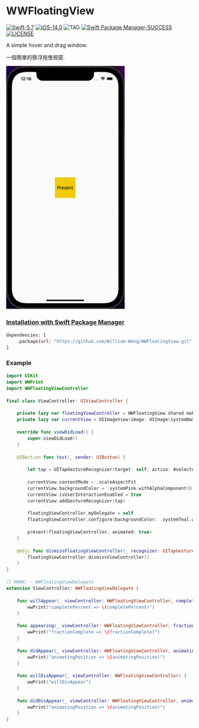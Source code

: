# WWFloatingView

[![Swift-5.7](https://img.shields.io/badge/Swift-5.8-orange.svg?style=flat)](https://developer.apple.com/swift/) [![iOS-14.0](https://img.shields.io/badge/iOS-13.0-pink.svg?style=flat)](https://developer.apple.com/swift/) ![TAG](https://img.shields.io/github/v/tag/William-Weng/WWFloatingView) [![Swift Package Manager-SUCCESS](https://img.shields.io/badge/Swift_Package_Manager-SUCCESS-blue.svg?style=flat)](https://developer.apple.com/swift/) [![LICENSE](https://img.shields.io/badge/LICENSE-MIT-yellow.svg?style=flat)](https://developer.apple.com/swift/)

A simple hover and drag window.

一個簡單的懸浮拖曳視窗.

![WWFloatingView](./Example.gif)

### [Installation with Swift Package Manager](https://medium.com/彼得潘的-swift-ios-app-開發問題解答集/使用-spm-安裝第三方套件-xcode-11-新功能-2c4ffcf85b4b)

```bash
dependencies: [
    .package(url: "https://github.com/William-Weng/WWFloatingView.git", .upToNextMajor(from: "1.0.0"))
]
```

### Example
```swift
import UIKit
import WWPrint
import WWFloatingViewController

final class ViewController: UIViewController {
    
    private lazy var floatingViewController = WWFloatingView.shared.maker()
    private lazy var currentView = UIImageView(image: UIImage(systemName: "scribble.variable"))

    override func viewDidLoad() {
        super.viewDidLoad()
    }
    
    @IBAction func test(_ sender: UIButton) {
        
        let tap = UITapGestureRecognizer(target: self, action: #selector(Self.dismissFloatingViewController(_:)))
        
        currentView.contentMode = .scaleAspectFit
        currentView.backgroundColor = .systemPink.withAlphaComponent(0.5)
        currentView.isUserInteractionEnabled = true
        currentView.addGestureRecognizer(tap)

        floatingViewController.myDelegate = self
        floatingViewController.configure(backgroundColor: .systemTeal.withAlphaComponent(0.5), multiplier: 0.8, completePercent: 0.5, currentView: currentView)
        
        present(floatingViewController, animated: true)
    }
    
    @objc func dismissFloatingViewController(_ recognizer: UITapGestureRecognizer) {
        floatingViewController.dismissViewController()
    }
}

// MARK: - WWFloatingViewDelegate
extension ViewController: WWFloatingViewDelegate {
    
    func willAppear(_ viewController: WWFloatingViewController, completePercent: CGFloat) {
        wwPrint("completePercent => \(completePercent)")
    }
    
    func appearing(_ viewController: WWFloatingViewController, fractionComplete: CGFloat) {
        wwPrint("fractionComplete => \(fractionComplete)")
    }
    
    func didAppear(_ viewController: WWFloatingViewController, animatingPosition: UIViewAnimatingPosition) {
        wwPrint("animatingPosition => \(animatingPosition)")
    }
    
    func willDisAppear(_ viewController: WWFloatingViewController) {
        wwPrint("willDisAppear")
    }

    func didDisAppear(_ viewController: WWFloatingViewController, animatingPosition: UIViewAnimatingPosition) {
        wwPrint("animatingPosition => \(animatingPosition)")
    }
}
```
